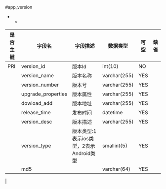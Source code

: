 #app_version
* -
 
|是否主键	|字段名	|字段描述	|数据类型	|可空	|缺省	|
| --------|-----|-----|-----|-----|-----|
|PRI|version_id|版本Id|int(10)|NO||
||version_name|版本名称|varchar(255)|YES||
||version_number|版本号|varchar(255)|YES||
||upgrade_properties|版本属性|varchar(255)|YES||
||dowload_add|版本地址|varchar(255)|YES||
||release_time|发布时间|datetime|YES||
||version_desc|版本描述|varchar(255)|YES||
||version_type|版本类型:1表示ios类型，2表示Android类型|smallint(5)|YES||
||md5||varchar(64)|YES||
|
